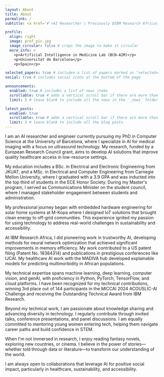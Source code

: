 ```yaml
---
layout: About
title: About
permalink: /
subtitle: <a href='#'>AI Researcher | Previously @IBM Research Africa| Data Scientist | IoT

profile:
  align: right
  image: prof_pic.jpg
  image_circular: false # crops the image to make it circular
  more_info: >
    <p>Artificial Intelligence in Medicine Lab (BCN-AIM)</p>
    <p>Universitat de Barcelona</p>
    <p>Spain</p>

selected_papers: true # includes a list of papers marked as "selected={true}"
social: true # includes social icons at the bottom of the page

announcements:
  enabled: true # includes a list of news items
  scrollable: true # adds a vertical scroll bar if there are more than 3 news items
  limit: 5 # leave blank to include all the news in the `_news` folder

latest_posts:
  enabled: true
  scrollable: true # adds a vertical scroll bar if there are more than 3 new posts items
  limit: 3 # leave blank to include all the blog posts
---
```


I am an AI researcher and engineer currently pursuing my PhD in Computer Science at the University of Barcelona, where I specialize in AI for medical imaging with a focus on ultrasound technology. My research, funded by a European Research Council grant, aims to develop AI solutions that improve quality healthcare access in low-resource settings.

My education includes a BSc. in Electrical and Electronic Engineering from JKUAT, and a MSc. in Electrical and Computer Engineering from Carnegie Mellon University, where I graduated with a 3.9 GPA and was inducted into the top third of students in the ECE Honor Society. During my Master's program, I served as Communications Minister on the student council, where I managed stakeholder engagement between students and administration.

My professional journey began with embedded hardware engineering for solar home systems at M-Kopa where I designed IoT solutions that brought clean energy to off-grid communities. This experience ignited my passion for using technology to address real-world challenges in sustainability and accessibility.

At IBM Research Africa, I did pioneering work in trustworthy AI, developing methods for neural network optimization that achieved significant improvements in memory efficiency. My work contributed to a US patent filing (Patent No. 18384314) and publications in prestigious conferences like IJCAI. My healthcare AI work with the MADIVA hub developed explainable models for predicting multimorbidity in African populations.

My technical expertise spans machine learning, deep learning, computer vision, and genAI, with proficiency in Python, PyTorch, TensorFlow, and cloud platforms. I have been recognized for my technical contributions, winning 3rd place out of 144 participants in the MICCAI 2024 ACOUSLIC-AI Challenge and receiving the Outstanding Technical Award from IBM Research.

Beyond my technical work, I am passionate about knowledge sharing and advancing diversity in technology. I regularly contribute through invited talks, conference presentations, and panel discussions. I am equally committed to mentoring young women entering tech, helping them navigate career paths and build confidence in STEM.

When I'm not immersed in research, I enjoy reading fantasy novels, exploring new countries, or cinema. I believe in the power of stories—whether told through data or literature—to transform our understanding of the world.

I am always open to collaborations that leverage AI for positive social impact, particularly in healthcare, sustainability, and accessibility.
